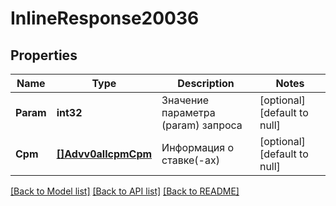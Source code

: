 # InlineResponse20036

## Properties
Name | Type | Description | Notes
------------ | ------------- | ------------- | -------------
**Param** | **int32** | Значение параметра (param) запроса | [optional] [default to null]
**Cpm** | [**[]Advv0allcpmCpm**](advv0allcpm_cpm.md) | Информация о ставке(-ах) | [optional] [default to null]

[[Back to Model list]](../README.md#documentation-for-models) [[Back to API list]](../README.md#documentation-for-api-endpoints) [[Back to README]](../README.md)

